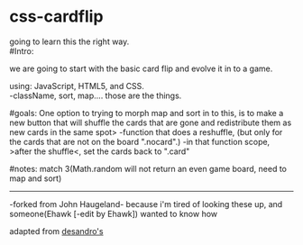 # css-cardflip

going to learn this the right way.  
#Intro: 

we are going to start with the basic card flip and evolve it in to a game.

using: JavaScript, HTML5, and CSS.  
-className, sort, map.... those are the things. 

#goals:
One option to trying to morph map and sort in to this, is to make a new button that will shuffle the cards that are gone and redistribute them as new cards in the same spot>
-function that does a reshuffle, (but only for the cards that are not on the board ".nocard".)
-in that function scope, >after the shuffle<, set the cards back to ".card"

#notes: 
match 3(Math.random will not return an even game board, need to map and sort)

_________________________
-forked from John Haugeland-
because i'm tired of looking these up, and someone(Ehawk [-edit by Ehawk]) wanted to know how

adapted from [desandro's](https://desandro.github.io/3dtransforms/docs/card-flip.html)
